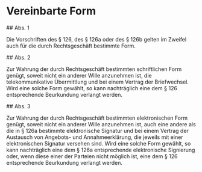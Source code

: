 # Vereinbarte Form



\#\# Abs. 1

 Die Vorschriften des § 126, des § 126a oder des § 126b gelten im Zweifel auch für die durch Rechtsgeschäft bestimmte Form.

\#\# Abs. 2

 Zur Wahrung der durch Rechtsgeschäft bestimmten schriftlichen Form genügt, soweit nicht ein anderer Wille anzunehmen ist, die telekommunikative Übermittlung und bei einem Vertrag der Briefwechsel. Wird eine solche Form gewählt, so kann nachträglich eine dem § 126 entsprechende Beurkundung verlangt werden.

\#\# Abs. 3

 Zur Wahrung der durch Rechtsgeschäft bestimmten elektronischen Form genügt, soweit nicht ein anderer Wille anzunehmen ist, auch eine andere als die in § 126a bestimmte elektronische Signatur und bei einem Vertrag der Austausch von Angebots\- und Annahmeerklärung, die jeweils mit einer elektronischen Signatur versehen sind. Wird eine solche Form gewählt, so kann nachträglich eine dem § 126a entsprechende elektronische Signierung oder, wenn diese einer der Parteien nicht möglich ist, eine dem § 126 entsprechende Beurkundung verlangt werden. 

